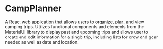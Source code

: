 # CampPlanner


A React web application that allows users to organize, plan, and view camping trips. Utilizes functional components and elements from the MaterialUI library to display past and upcoming trips and allows user to create and edit information for a single trip, including lists for crew and gear needed as well as date and location.
